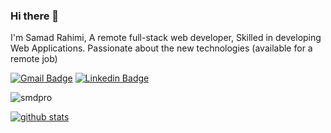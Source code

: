 ### Hi there 👋

I'm Samad Rahimi, A remote full-stack web developer, Skilled in developing Web Applications. Passionate about the new technologies
(available for a remote job)

[![Gmail Badge](https://img.shields.io/badge/-samad60@gmail.com-c14438?style=flat&logo=Gmail&logoColor=white&link=mailto:samad60@gmail.com)](mailto:samad60@gmail.com)
[![Linkedin Badge](https://img.shields.io/badge/-smdpro-0072b1?style=flat&logo=Linkedin&logoColor=white&link=https://linkedin.com/in/iman-ghafoori/)](https://linkedin.com/in/smdpro/)

</p>

<p align=left> <img src=https://komarev.com/ghpvc/?username=smdpro alt=smdpro /> 
</p>

[![github stats](https://github-readme-stats.vercel.app/api?username=smdpro&show_icons=true&theme=radical)](https://github.com/anuraghazra/github-readme-stats)
<!--[![Top Langs](https://github-readme-stats.vercel.app/api/top-langs/?username=smdpro&layout=compact)](https://github.com/smdpro/github-readme-stats) -->

<!-- [__Logical Ability [Alva]__](https://github.com/smdpro/smdpro/blob/main/Alva_Labs_Logical_ability.pdf)  |  [__Personality Test [Alva]__](https://github.com/smdpro/smdpro/blob/main/Alva_Labs_Personality_test.pdf)  -->
